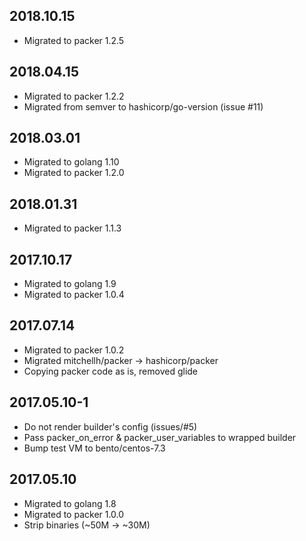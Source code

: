 ## 2018.10.15

* Migrated to packer 1.2.5

## 2018.04.15

* Migrated to packer 1.2.2
* Migrated from semver to hashicorp/go-version (issue #11)

## 2018.03.01

* Migrated to golang 1.10
* Migrated to packer 1.2.0

## 2018.01.31

* Migrated to packer 1.1.3

## 2017.10.17

* Migrated to golang 1.9
* Migrated to packer 1.0.4

## 2017.07.14

* Migrated to packer 1.0.2
* Migrated mitchellh/packer -> hashicorp/packer
* Copying packer code as is, removed glide

## 2017.05.10-1

* Do not render builder's config (issues/#5)
* Pass packer_on_error & packer_user_variables to wrapped builder
* Bump test VM to bento/centos-7.3

## 2017.05.10

* Migrated to golang 1.8
* Migrated to packer 1.0.0
* Strip binaries (~50M -> ~30M)
